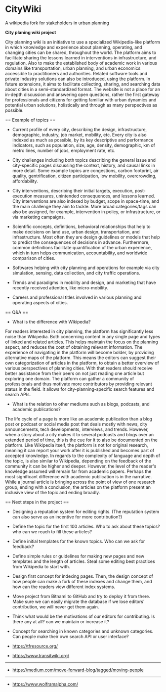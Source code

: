 # CityWiki
A wikipedia fork for stakeholders in urban planning 

<strong>City planing wiki project</strong>

City planning wiki is an initiative to use a specialized Wikipedia-like platform in which knowledge and experience about planning, operating, and changing cities can be shared, throughout the world. The platform aims to facilitate sharing the lessons learned in interventions in infrastructure, and regulation. Also to make the established body of academic work in various domains like transportation, urban planning, and urban economics accessible to practitioners and authorities. Related software tools and private industry solutions can also be introduced, using the platform. In future extensions, it aims to facilitate collecting, sharing, and searching data about cities in a semi-standardized format. 
The website is not a place for an in-depth discussion and answering open questions, rather the first gateway for professionals and citizens for getting familiar with urban dynamics and potential urban solutions, holistically and through as many perspectives as possible. 


== Example of topics ==
* Current profile of every city, describing the design, infrastructure, demographic, industry, job market, mobility, etc. Every city is also indexed as much as possible, by its key descriptive and performance indicators, such as population, size, age, density, demographic, km of metro lines, number of jobs, employment rate, etc. 

* City challenges including both topics describing the general issue and city-specific pages discussing the context, history, and causal links in more detail. Some example topics are congestions, carbon footprint, air quality, gentrification, citizen participation, low mobility, overcrowding, affordability. 

* City interventions, describing their initial targets, execution, post-execution measures, unintended consequences, and lessons learned. City interventions are also indexed by budget, scope in space-time, and the main challenge they aim to tackle. More broad categories/tags can also be assigned, for example, intervention in policy, or infrastructure, or via marketing campaigns. 

* Scientific concepts, definitions, behavioral relationships that help to make decisions on land use, urban design, transportation, and infrastructure. Most often they are design guidelines or models that help to predict the consequences of decisions in advance. Furthermore, common definitions facilitate quantification of the urban experience, which in turn helps communication, accountability, and worldwide comparison of cities. 

* Softwares helping with city planning and operations for example via city simulation, sensing, data collection, and city traffic operations. 

* Trends and paradigms in mobility and design, and marketing that have recently received attention, like micro-mobility.

* Careers and professional titles involved in various planning and operating aspects of cities.

== Q&A ==

* What is the difference with Wikipedia?

For readers interested in city planning, the platform has significantly less noise than Wikipedia. Both concerning content in any single page and types of linked and related articles. This helps maintain the focus on the planning aspect, and reduces the cost of obtaining relevant information. 
The experience of navigating in the platform will become bolder, by providing alternative maps of the platform. This means the editors can suggest their own categorization of articles in the platform, to obtain a better overview of various perspectives of planning cities. With that readers should receive better assistance from their peers on not just reading one article but exploring one domain. 
The platform can gather a community of professionals and thus motivate more contributors by providing relevant status in the field. It allows for city-planning-specific search features and search APIs. 

* What is the relation to other mediums such as blogs, podcasts, and academic publications?

The life cycle of a page is more like an academic publication than a blog post or podcast or social media post that deals mostly with news, city announcements, tech developments, interviews, and trends. However, when a story about a city makes it to several podcasts and blogs over an extended period of time, this is the cue for it to also be documented on the platform. 
Like Wikipedia itself, the platform is not for original research, meaning it can report your work after it is published and becomes part of accepted knowledge. In regards to the complexity of language and depth of the topic, is also similar to Wikipedia, depending on the feedback of the community it can be higher and deeper. However, the level of the reader's knowledge assumed will remain far from academic papers. Perhaps the most significant difference with academic publication is in the narrative. While a journal article is bringing across the point of view of one research group, ending with a conclusion, the articles on the platform present an inclusive view of the topic and ending broadly.

== Next steps in the project ==

* Designing a reputation system for editing rights. (The reputation system can also serve as an incentive for more contribution?)

* Define the topic for the first 100 articles. Who to ask about these topics? who can we reach to fill these articles?

* Define initial templates for the known topics. Who can we ask for feedback?

* Define simple rules or guidelines for making new pages and new templates and the length of articles. Steal some editing best practices from Wikipedia to start with. 

* Design first concept for indexing pages. Then, the design concept of how people can make a fork of these indexes and change them, and how can the readers view different index systems. 

* Move project from Bitnami to GitHub and try to deploy it from there. Make sure we can easily migrate the database if we lose editors' contribution, we will never get them again.

* Think what would be the motivations of our editors for contributing. Is there any at all? can we maintain or increase it? 

* Concept for searching in known categories and unknown categories. Can people make their own search API or user interface?




* https://tfresource.org/
* https://www.transitwiki.org/
----
* https://medium.com/move-forward-blog/tagged/moving-people
----
* https://www.wolframalpha.com/
